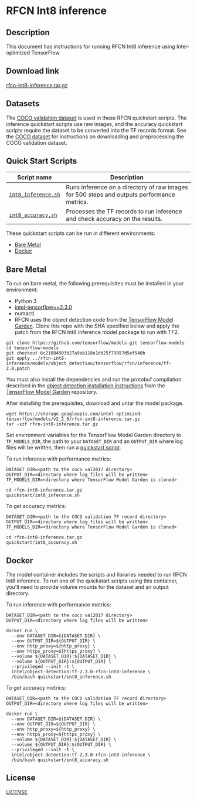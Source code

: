 <!--- 0. Title -->
# RFCN Int8 inference

<!-- 10. Description -->
## Description

This document has instructions for running RFCN Int8 inference using
Intel-optimized TensorFlow.

<!--- 20. Download link -->
## Download link

[rfcn-int8-inference.tar.gz](https://storage.googleapis.com/intel-optimized-tensorflow/models/v2_2_0/rfcn-int8-inference.tar.gz)

<!--- 30. Datasets -->
## Datasets

The [COCO validation dataset](http://cocodataset.org) is used in these
RFCN quickstart scripts. The inference quickstart scripts use raw images,
and the accuracy quickstart scripts require the dataset to be converted
into the TF records format.
See the [COCO dataset](/datasets/coco/README.md) for instructions on
downloading and preprocessing the COCO validation dataset.

<!--- 40. Quick Start Scripts -->
## Quick Start Scripts

| Script name | Description |
|-------------|-------------|
| [`int8_inference.sh`](int8_inference.sh) | Runs inference on a directory of raw images for 500 steps and outputs performance metrics. |
| [`int8_accuracy.sh`](int8_accuracy.sh) | Processes the TF records to run inference and check accuracy on the results. |

These quickstart scripts can be run in different environments:
* [Bare Metal](#bare-metal)
* [Docker](#docker)

<!--- 50. Bare Metal -->
## Bare Metal

To run on bare metal, the following prerequisites must be installed in your environment:
* Python 3
* [intel-tensorflow==2.3.0](https://pypi.org/project/intel-tensorflow/)
* numactl
* RFCN uses the object detection code from the
[TensorFlow Model Garden](https://github.com/tensorflow/models). Clone this repo with the SHA specified
below and apply the patch from the RFCN Int8 inference model package to run with TF2.

```
git clone https://github.com/tensorflow/models.git tensorflow-models
cd tensorflow-models
git checkout 6c21084503b27a9ab118e1db25f79957d5ef540b
git apply ../rfcn-int8-inference/models/object_detection/tensorflow/rfcn/inference/tf-2.0.patch
```

You must also install the dependencies and run the protobuf compilation described in the
[object detection installation instructions](https://github.com/tensorflow/models/blob/6c21084503b27a9ab118e1db25f79957d5ef540b/research/object_detection/g3doc/installation.md#installation)
from the [TensorFlow Model Garden](https://github.com/tensorflow/models) repository.


After installing the prerequisites, download and untar the model package.
```
wget https://storage.googleapis.com/intel-optimized-tensorflow/models/v2_2_0/rfcn-int8-inference.tar.gz
tar -xzf rfcn-int8-inference.tar.gz
```

Set environment variables for the TensorFlow Model Garden directory to `TF_MODELS_DIR`, the path to your `DATASET_DIR` and an
`OUTPUT_DIR` where log files will be written, then run a 
[quickstart script](#quick-start-scripts).

To run inference with performance metrics:
```
DATASET_DIR=<path to the coco val2017 directory>
OUTPUT_DIR=<directory where log files will be written>
TF_MODELS_DIR=<directory where TensorFlow Model Garden is cloned>

cd rfcn-int8-inference.tar.gz
quickstart/int8_inference.sh
```

To get accuracy metrics:
```
DATASET_DIR=<path to the COCO validation TF record directory>
OUTPUT_DIR=<directory where log files will be written>
TF_MODELS_DIR=<directory where TensorFlow Model Garden is cloned>

cd rfcn-int8-inference.tar.gz
quickstart/int8_accuracy.sh
```

<!--- 60. Docker -->
## Docker

The model container includes the scripts and libraries needed to run 
RFCN Int8 inference. To run one of the quickstart scripts 
using this container, you'll need to provide volume mounts for the dataset 
and an output directory.

To run inference with performance metrics:
```
DATASET_DIR=<path to the coco val2017 directory>
OUTPUT_DIR=<directory where log files will be written>

docker run \
  --env DATASET_DIR=${DATASET_DIR} \
  --env OUTPUT_DIR=${OUTPUT_DIR} \
  --env http_proxy=${http_proxy} \
  --env https_proxy=${https_proxy} \
  --volume ${DATASET_DIR}:${DATASET_DIR} \
  --volume ${OUTPUT_DIR}:${OUTPUT_DIR} \
  --privileged --init -t \
  intel/object-detection:tf-2.3.0-rfcn-int8-inference \
  /bin/bash quickstart/int8_inference.sh
```
To get accuracy metrics:
```
DATASET_DIR=<path to the COCO validation TF record directory>
OUTPUT_DIR=<directory where log files will be written>

docker run \
  --env DATASET_DIR=${DATASET_DIR} \
  --env OUTPUT_DIR=${OUTPUT_DIR} \
  --env http_proxy=${http_proxy} \
  --env https_proxy=${https_proxy} \
  --volume ${DATASET_DIR}:${DATASET_DIR} \
  --volume ${OUTPUT_DIR}:${OUTPUT_DIR} \
  --privileged --init -t \
  intel/object-detection:tf-2.3.0-rfcn-int8-inference \
  /bin/bash quickstart/int8_accuracy.sh
```

<!--- 80. License -->
## License

[LICENSE](/LICENSE)

